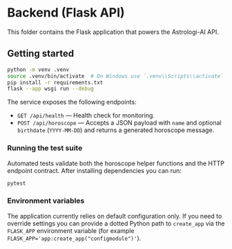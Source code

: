 # Backend (Flask API)

This folder contains the Flask application that powers the Astrologi-AI API.

## Getting started

```bash
python -m venv .venv
source .venv/bin/activate  # On Windows use `.venv\\Scripts\\activate`
pip install -r requirements.txt
flask --app wsgi run --debug
```

The service exposes the following endpoints:

- `GET /api/health` — Health check for monitoring.
- `POST /api/horoscope` — Accepts a JSON payload with `name` and optional `birthdate` (`YYYY-MM-DD`) and returns a generated horoscope message.

### Running the test suite

Automated tests validate both the horoscope helper functions and the HTTP endpoint contract. After installing dependencies you can run:

```bash
pytest
```

### Environment variables

The application currently relies on default configuration only. If you need to override settings you can provide a dotted Python path to `create_app` via the `FLASK_APP` environment variable (for example `FLASK_APP='app:create_app("configmodule")'`).
